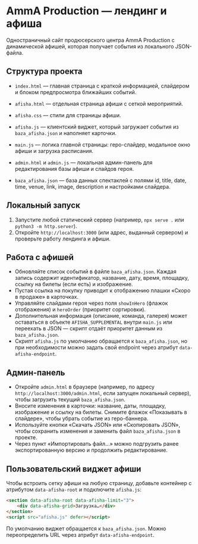 # AmmA Production — лендинг и афиша

Одностраничный сайт продюсерского центра AmmA Production с динамической афишей, которая получает события из локального JSON-файла.

## Структура проекта

- `index.html` — главная страница с краткой информацией, слайдером и блоком предпросмотра ближайших событий.
- `afisha.html` — отдельная страница афиши с сеткой мероприятий.
- `afisha.css` — стили для страницы афиши.
- `afisha.js` — клиентский виджет, который загружает события из `baza_afisha.json` и наполняет карточки.
- `main.js` — логика главной страницы: геро-слайдер, модальное окно афиши и загрузка расписания.

- `admin.html` и `admin.js` — локальная админ-панель для редактирования базы афиши и слайдов героя.
- `baza_afisha.json` — база данных спектаклей с полями id, title, date, time, venue, link, image, description и настройками слайдера.


## Локальный запуск

1. Запустите любой статический сервер (например, `npx serve .` или `python3 -m http.server`).
2. Откройте `http://localhost:3000` (или адрес, выданный сервером) и проверьте работу лендинга и афиши.


## Работа с афишей

- Обновляйте список событий в файле `baza_afisha.json`. Каждая запись содержит идентификатор, название, дату, время, площадку, ссылку на билеты (если есть) и изображение.
- Пустая ссылка на покупку приводит к отображению плашки «Скоро в продаже» в карточках.
- Управляйте слайдами героя через поля `showInHero` (флажок отображения) и `heroOrder` (приоритет сортировки).
- Дополнительная информация (описание, команда, галерея) может оставаться в объекте `AFISHA_SUPPLEMENTAL` внутри `main.js` или переехать в JSON — скрипт отдаёт приоритет данным из `baza_afisha.json`.
- Скрипт `afisha.js` по умолчанию обращается к `baza_afisha.json`, но при необходимости можно задать свой endpoint через атрибут `data-afisha-endpoint`.

## Админ-панель

- Откройте `admin.html` в браузере (например, по адресу `http://localhost:3000/admin.html`, если запущен локальный сервер), чтобы загрузить текущий `baza_afisha.json`.
- Вносите изменения в карточки: название, даты, площадку, изображение и ссылку на билеты. Снимите флажок «Показывать в слайдере», чтобы убрать событие из геро-баннера.
- Используйте кнопки «Скачать JSON» или «Скопировать JSON», чтобы сохранить изменения и заменить файл `baza_afisha.json` в проекте.
- Через пункт «Импортировать файл…» можно подгрузить ранее экспортированную версию и продолжить редактирование.


## Пользовательский виджет афиши

Чтобы встроить сетку афиши на любую страницу, добавьте контейнер с атрибутом `data-afisha-root` и подключите `afisha.js`:

```html
<section data-afisha-root data-afisha-limit="3">
    <div data-afisha-grid>Загрузка…</div>
</section>
<script src="afisha.js" defer></script>
```

По умолчанию виджет обращается к `baza_afisha.json`. Можно переопределить URL через атрибут `data-afisha-endpoint`.
